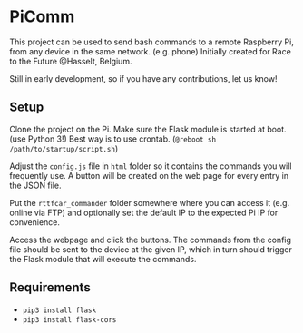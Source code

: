 # PiComm

This project can be used to send bash commands to a remote Raspberry Pi, from any device in the same network. (e.g. phone)
Initially created for Race to the Future @Hasselt, Belgium.

Still in early development, so if you have any contributions, let us know!

## Setup
Clone the project on the Pi.
Make sure the Flask module is started at boot. (use Python 3!) Best way is to use crontab. (`@reboot sh /path/to/startup/script.sh`)


Adjust the `config.js` file in `html` folder so it contains the commands you will frequently use. A button will be created on the web page for every entry in the JSON file.


Put the `rttfcar_commander` folder somewhere where you can access it (e.g. online via FTP) and optionally set the default IP to the expected Pi IP for convenience.


Access the webpage and click the buttons. The commands from the config file should be sent to the device at the given IP, which in turn should trigger the Flask module that will execute the commands.

## Requirements
* `pip3 install flask`
* `pip3 install flask-cors`
